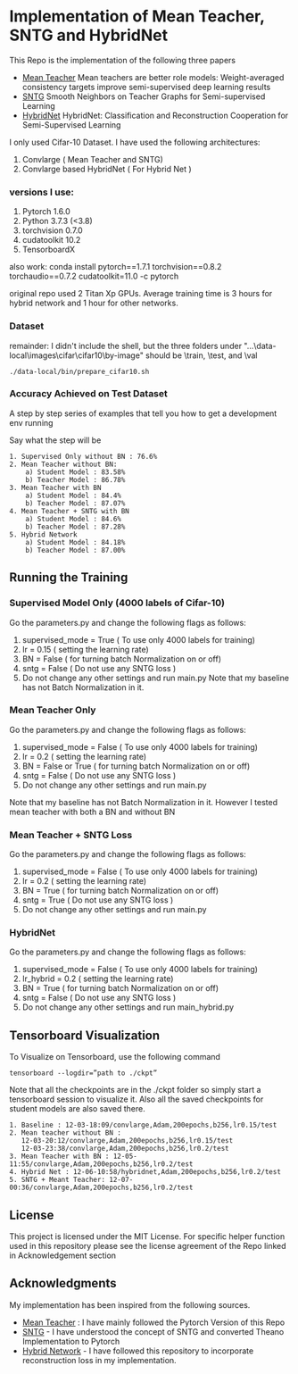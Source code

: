 # Implementation of Mean Teacher, SNTG and HybridNet 
This Repo is the implementation of the following three papers

* [Mean Teacher](https://arxiv.org/abs/1703.01780) Mean teachers are better role models: Weight-averaged consistency targets improve semi-supervised deep learning results 
* [SNTG](https://arxiv.org/pdf/1711.00258.pdf)   Smooth Neighbors on Teacher Graphs for Semi-supervised Learning
* [HybridNet](https://arxiv.org/abs/1807.11407) HybridNet: Classification and Reconstruction Cooperation for Semi-Supervised Learning


I only used Cifar-10 Dataset. I have used the following architectures:

1. Convlarge ( Mean Teacher and SNTG)
2. Convlarge based HybridNet ( For Hybrid Net ) 


### versions I use:
1. Pytorch 1.6.0
2. Python 3.7.3 (<3.8)
3. torchvision 0.7.0 
4. cudatoolkit 10.2
5. TensorboardX

also work: conda install pytorch==1.7.1 torchvision==0.8.2 torchaudio==0.7.2 cudatoolkit=11.0 -c pytorch

original repo used 2 Titan Xp GPUs. Average training time is 3 hours for hybrid network and 1 hour for other networks.
 
### Dataset 
 remainder: I didn't include the shell, but the three folders under "...\data-local\images\cifar\cifar10\by-image" should be \train, \test, and \val

```
./data-local/bin/prepare_cifar10.sh
```

###  Accuracy Achieved on Test Dataset

A step by step series of examples that tell you how to get a development env running

Say what the step will be

```
1. Supervised Only without BN : 76.6% 
2. Mean Teacher without BN: 
    a) Student Model : 83.58%
    b) Teacher Model : 86.78%
3. Mean Teacher with BN
    a) Student Model : 84.4%
    b) Teacher Model : 87.07%
4. Mean Teacher + SNTG with BN
    a) Student Model : 84.6%
    b) Teacher Model : 87.28%
5. Hybrid Network
    a) Student Model : 84.18%
    b) Teacher Model : 87.00%
```


## Running the Training 


### Supervised Model Only (4000 labels of Cifar-10)
Go the parameters.py and change the following flags as follows:

1. supervised_mode = True ( To use only 4000 labels for training)
2. lr = 0.15  ( setting the learning rate)
3. BN = False  ( for turning batch Normalization on or off)
4. sntg = False ( Do not use any SNTG loss )
5. Do not change any other settings and run main.py
 Note that my baseline has not Batch Normalization in it. 
### Mean Teacher Only 
Go the parameters.py and change the following flags as follows:

1. supervised_mode = False ( To use only 4000 labels for training)
2. lr = 0.2  ( setting the learning rate)
3. BN = False or True  ( for turning batch Normalization on or off)
4. sntg = False ( Do not use any SNTG loss )
5. Do not change any other settings and run main.py

Note that my baseline has not Batch Normalization in it. However I tested mean teacher with both a BN and without BN
 


### Mean Teacher + SNTG Loss 
Go the parameters.py and change the following flags as follows:

1. supervised_mode = False ( To use only 4000 labels for training)
2. lr = 0.2  ( setting the learning rate)
3. BN = True  ( for turning batch Normalization on or off)
4. sntg = True ( Do not use any SNTG loss )
5. Do not change any other settings and run main.py

### HybridNet  
Go the parameters.py and change the following flags as follows:

1. supervised_mode = False ( To use only 4000 labels for training)
2. lr_hybrid = 0.2  ( setting the learning rate)
3. BN = True  ( for turning batch Normalization on or off)
4. sntg = False ( Do not use any SNTG loss )
5. Do not change any other settings and run main_hybrid.py



## Tensorboard Visualization
To Visualize on Tensorboard, use the following command 
```
tensorboard --logdir=”path to ./ckpt”
```
Note that all the checkpoints are in the ./ckpt folder so simply start a tensorboard session to visualize it. Also all the saved checkpoints for student models are also saved there.
```
1. Baseline : 12-03-18:09/convlarge,Adam,200epochs,b256,lr0.15/test
2. Mean teacher without BN :
   12-03-20:12/convlarge,Adam,200epochs,b256,lr0.15/test
   12-03-23:38/convlarge,Adam,200epochs,b256,lr0.2/test
3. Mean Teacher with BN : 12-05-11:55/convlarge,Adam,200epochs,b256,lr0.2/test
4. Hybrid Net : 12-06-10:58/hybridnet,Adam,200epochs,b256,lr0.2/test
5. SNTG + Meant Teacher: 12-07-00:36/convlarge,Adam,200epochs,b256,lr0.2/test
```


## License

This project is licensed under the MIT License. 
For specific helper function used in this repository please see the license agreement of the Repo linked in Acknowledgement section
## Acknowledgments
My implementation has been inspired from the following sources.

* [Mean Teacher](https://github.com/CuriousAI/mean-teacher) : I have mainly followed the Pytorch Version of this Repo
* [SNTG](https://github.com/xinmei9322/SNTG) - I have understood the concept of SNTG and converted Theano Implementation to Pytorch
* [Hybrid Network](https://github.com/dakshitagrawal97/HybridNet) - I have followed this repository to incorporate reconstruction loss in my implementation. 
